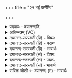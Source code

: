 +++
title = "२१ भद्रं कर्णेभिः"

+++
<details><summary>पदपाठः - दयानन्दादि</summary>

भ॒द्रम्। कर्णे॑भिः। शृ॒णु॒या॒म॒। दे॒वाः॒। भ॒द्रम्। प॒श्ये॒म॒। अ॒क्षभि॒रित्य॒क्षऽभिः॑। य॒ज॒त्राः॒। स्थि॒रैः। अङ्गैः॑। तु॒ष्टु॒वाꣳसः॑। तु॒स्तु॒वाꣳस॒ इति॑ तुस्तु॒ऽवाꣳसः॑। त॒नूभिः॑। वि। अ॒शे॒म॒हि॒। दे॒वहि॑त॒मिति॑ दे॒वऽहि॑तम्। यत्। आयुः॑। २१।
</details>

<details><summary>अधिमन्त्रम् (VC)</summary>

- विद्वांसो देवता
- गोतम ऋषिः
- निचृत्त्रिष्टुप्
- धैवतः
</details>

<details><summary>दयानन्द-सरस्वती (हि) - विषयः</summary>

फिर मनुष्यों को क्या करना चाहिये, इस विषय को अगले मन्त्र में कहा है ॥
</details>

<details><summary>दयानन्द-सरस्वती (हि) - पदार्थः</summary>

पदार्थान्वयभाषाः -  हे (यजत्राः) सङ्ग करनेवाले (देवाः) विद्वानो ! आप लोगों के साथ से हम (कर्णेभिः) कानों से (भद्रम्) जिस से सत्यता जानी जावे, उस वचन को (शृणुयाम) सुनें (अक्षभिः) आँखों से (भद्रम्) कल्याण को (पश्येम) देखें (स्थिरैः) दृढ़ (अङ्गैः) अवयवों से (तुष्टुवांसः) स्तुति करते हुए (तनूभिः) शरीरों से (यत्) जो (देवहितम्) विद्वानों के लिये सुख करने हारी (आयुः) अवस्था है, उस को (वि, अशेमहि) अच्छे प्रकार प्राप्त हों ॥२१ ॥
</details>

<details><summary>दयानन्द-सरस्वती (हि) - भावार्थः</summary>

भावार्थभाषाः -  जो मनुष्य विद्वानों के साथ से विद्वान् होकर सत्य सुनें, सत्य देखें और जगदीश्वर की स्तुति करें तो वे बहुत अवस्थावाले हों। मनुष्यों को चाहिये कि असत्य का सुनना, खोटा देखना, झूठी स्तुति, प्रार्थना, प्रशंसा और व्यभिचार कभी न करें ॥२१ ॥
</details>

<details><summary>दयानन्द-सरस्वती (सं) - विषयः</summary>

पुनर्मनुष्यैः किं कर्त्तव्यमित्याह ॥
</details>

<details><summary>दयानन्द-सरस्वती (सं) - पदार्थः</summary>

पदार्थान्वयभाषाः -  हे यजत्रा देवा विद्वांसो ! भवत्सङ्गेन वयं कर्णेभिर्भद्रं शृणुयामाक्षभिर्भद्रं पश्येम स्थिरैरङ्गैस्तुष्टुवांसः सन्तस्तूनभिर्यद्देवहितमायुस्तद् व्यशेमहि ॥२१ ॥
</details>

<details><summary>दयानन्द-सरस्वती (सं) - भावार्थः</summary>

भावार्थभाषाः -  यदि मनुष्या विद्वत्सङ्गे विद्वांसो भूत्वा सत्यं शृणुयुः सत्यं पश्येयुर्जगदीश्वरं स्तुयुस्तर्हि ते दीर्घायुषो भवेयुः। मनुष्यैरसत्यश्रवणं कुदर्शनं मिथ्यास्तुतिर्व्यभिचारश्च कदापि नैव कर्त्तव्यः ॥२१ ॥
</details>

<details><summary>सविता जोशी ← दयानन्दः (म) - भावार्थः</summary>

भावार्थभाषाः -  जी माणसे विद्वानांबरोबर विद्वान होऊन सत्य ऐकतात, पाहतात व जगदीश्वराची स्तुती करतात ती पुष्कळ वर्षे जगतात. माणसांनी असत्य ऐकणे, पाहणे, खोटी स्तुती, प्रार्थना प्रशंसा व व्यभिचार कधी करू नये.
</details>